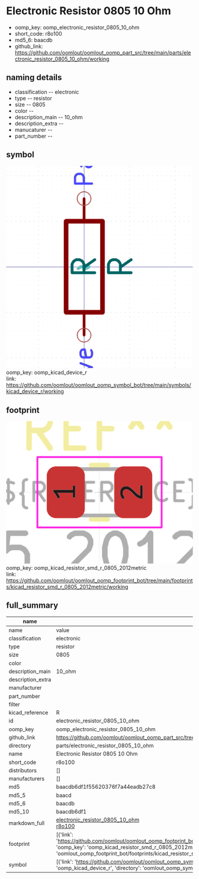 # Electronic Resistor 0805 10 Ohm

  
* oomp_key: oomp_electronic_resistor_0805_10_ohm 
* short_code: r8o100
* md5_6: baacdb  
* github_link: https://github.com/oomlout/oomlout_oomp_part_src/tree/main/parts/electronic_resistor_0805_10_ohm/working  
## naming details
* classification -- electronic
* type -- resistor
* size -- 0805
* color -- 
* description_main -- 10_ohm
* description_extra -- 
* manucaturer -- 
* part_number -- 



## symbol

![](symbol/0/working/working_600.png)  
oomp_key: oomp_kicad_device_r  
link: https://github.com/oomlout/oomlout_oomp_symbol_bot/tree/main/symbols/kicad_device_r/working  

## footprint

![](footprint/0/working/working_600.png)  
oomp_key: oomp_kicad_resistor_smd_r_0805_2012metric  
link: https://github.com/oomlout/oomlout_oomp_footprint_bot/tree/main/footprints/kicad_resistor_smd_r_0805_2012metric/working  

## full_summary
| name | value | 
| --- | --- | 
| name | value | 
| classification | electronic | 
| type | resistor | 
| size | 0805 | 
| color |  | 
| description_main | 10_ohm | 
| description_extra |  | 
| manufacturer |  | 
| part_number |  | 
| filter |  | 
| kicad_reference | R | 
| id | electronic_resistor_0805_10_ohm | 
| oomp_key | oomp_electronic_resistor_0805_10_ohm | 
| github_link | https://github.com/oomlout/oomlout_oomp_part_src/tree/main/parts/electronic_resistor_0805_10_ohm/working | 
| directory | parts/electronic_resistor_0805_10_ohm | 
| name | Electronic Resistor 0805 10 Ohm | 
| short_code | r8o100 | 
| distributors | [] | 
| manufacturers | [] | 
| md5 | baacdb6df1f55620376f7a44eadb27c8 | 
| md5_5 | baacd | 
| md5_6 | baacdb | 
| md5_10 | baacdb6df1 | 
| markdown_full | [electronic_resistor_0805_10_ohm](https://github.com/oomlout/oomlout_oomp_part_src/tree/main/parts/electronic_resistor_0805_10_ohm/working)<br>[r8o100](https://github.com/oomlout/oomlout_oomp_part_src/tree/main/parts/electronic_resistor_0805_10_ohm/working)<br> | 
| footprint | [{'link': 'https://github.com/oomlout/oomlout_oomp_footprint_bot/tree/main/foootprntss/kicad_resistor_smd_r_0805_2012metric', 'oomp_key': 'oomp_kicad_resistor_smd_r_0805_2012metric', 'directory': 'oomlout_oomp_footprint_bot/footprints/kicad_resistor_smd_r_0805_2012metric//working/working.kicad_mod'}] | 
| symbol | [{'link': 'https://github.com/oomlout/oomlout_oomp_symbol_bot/tree/main/symbols/kicad_device_r', 'oomp_key': 'oomp_kicad_device_r', 'directory': 'oomlout_oomp_symbol_bot/symbols/kicad_device_r//working/working.kicad_sym'}] | 
